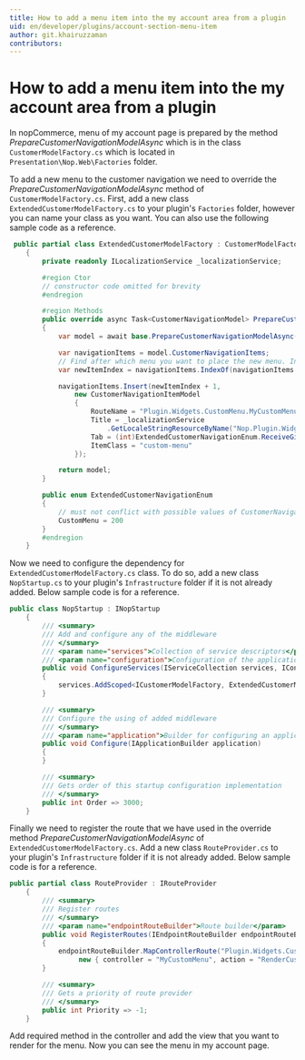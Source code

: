 ```yaml
---
title: How to add a menu item into the my account area from a plugin
uid: en/developer/plugins/account-section-menu-item
author: git.khairuzzaman
contributors: 
---
```


# How to add a menu item into the my account area from a plugin

In nopCommerce, menu of my account page is prepared by the method *PrepareCustomerNavigationModelAsync* which is in the class `CustomerModelFactory.cs` which is located in `Presentation\Nop.Web\Factories` folder.

To add a new menu to the customer navigation we need to override the *PrepareCustomerNavigationModelAsync* method of `CustomerModelFactory.cs`. First, add a new class `ExtendedCustomerModelFactory.cs` to your plugin's `Factories` folder, however you can name your class as you want. You can also use the following sample code as a reference.

```csharp
 public partial class ExtendedCustomerModelFactory : CustomerModelFactory
    {
        private readonly ILocalizationService _localizationService;

        #region Ctor
        // constructor code omitted for brevity
        #endregion

        #region Methods
        public override async Task<CustomerNavigationModel> PrepareCustomerNavigationModelAsync(int selectedTabId = 0)
        {
            var model = await base.PrepareCustomerNavigationModelAsync(selectedTabId);

            var navigationItems = model.CustomerNavigationItems;
            // Find after which menu you want to place the new menu. In this example it is after order menu.
            var newItemIndex = navigationItems.IndexOf(navigationItems.SingleOrDefault(x => x.Tab == (int)CustomerNavigationEnum.Orders));

            navigationItems.Insert(newItemIndex + 1,
                new CustomerNavigationItemModel
                {
                    RouteName = "Plugin.Widgets.CustomMenu.MyCustomMenu",
                    Title = _localizationService
                        .GetLocaleStringResourceByName("Nop.Plugin.Widgets.CustomMenu.Title")
                    Tab = (int)ExtendedCustomerNavigationEnum.ReceiveGifts,
                    ItemClass = "custom-menu"
                });

            return model;
        }

        public enum ExtendedCustomerNavigationEnum
        {
            // must not conflict with possible values of CustomerNavigationEnum
            CustomMenu = 200
        }
        #endregion
    }
```

Now we need to configure the dependency for `ExtendedCustomerModelFactory.cs` class. To do so, add a new class `NopStartup.cs` to your plugin's `Infrastructure` folder if it is not already added. Below sample code is for a reference.

```csharp
public class NopStartup : INopStartup
    {
        /// <summary>
        /// Add and configure any of the middleware
        /// </summary>
        /// <param name="services">Collection of service descriptors</param>
        /// <param name="configuration">Configuration of the application</param>
        public void ConfigureServices(IServiceCollection services, IConfiguration configuration)
        {
            services.AddScoped<ICustomerModelFactory, ExtendedCustomerModelFactory>();
        }

        /// <summary>
        /// Configure the using of added middleware
        /// </summary>
        /// <param name="application">Builder for configuring an application's request pipeline</param>
        public void Configure(IApplicationBuilder application)
        {
        }

        /// <summary>
        /// Gets order of this startup configuration implementation
        /// </summary>
        public int Order => 3000;
    }
```

Finally we need to register the route that we have used in the override method *PrepareCustomerNavigationModelAsync* of `ExtendedCustomerModelFactory.cs`. Add a new class `RouteProvider.cs` to your plugin's `Infrastructure` folder if it is not already added. Below sample code is for a reference.

```csharp
public partial class RouteProvider : IRouteProvider
    {
        /// <summary>
        /// Register routes
        /// </summary>
        /// <param name="endpointRouteBuilder">Route builder</param>
        public void RegisterRoutes(IEndpointRouteBuilder endpointRouteBuilder)
        {
            endpointRouteBuilder.MapControllerRoute("Plugin.Widgets.CustomMenu.MyCustomMenu", "/my-custom-menu/details",
                 new { controller = "MyCustomMenu", action = "RenderCustomMenu" });
        }

        /// <summary>
        /// Gets a priority of route provider
        /// </summary>
        public int Priority => -1;
    }
```

Add required method in the controller and add the view that you want to render for the menu. Now you can see the menu in my account page.